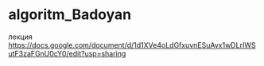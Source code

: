 # algoritm_Badoyan
лекция https://docs.google.com/document/d/1d1XVe4oLdGfxuvnESuAyx1wDLrIWSutF3zaFGnU0cY0/edit?usp=sharing
